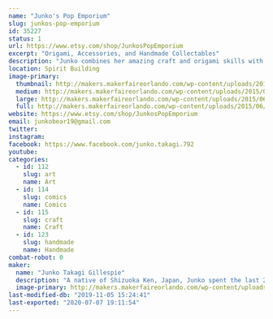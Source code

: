 ```yaml
---
name: "Junko's Pop Emporium"
slug: junkos-pop-emporium
id: 35227
status: 1
url: https://www.etsy.com/shop/JunkosPopEmporium
excerpt: "Origami, Accessories, and Handmade Collectables"
description: "Junko combines her amazing craft and origami skills with her love of pop culture to create one of a kind accessories and origami collectibles! Specializing in dragons and \"chibi\" figures inspired by everything from Star Wars to Pokemon, Junko's Pop Emporium has something to thrill and delight audiences of all ages. For those looking to let their geek flag fly on a daily basis, she also utilizes fun ribbons, fabrics, and charms to create custom clip-in hair bows and accessories. Stop by her exhibit space for all your handmade collectible needs, or simply to admire her wares and talk shop!"
location: Spirit Building
image-primary:
  thumbnail: http://makers.makerfaireorlando.com/wp-content/uploads/2015/06/Avengers-150x150.jpg
  medium: http://makers.makerfaireorlando.com/wp-content/uploads/2015/06/Avengers-300x225.jpg
  large: http://makers.makerfaireorlando.com/wp-content/uploads/2015/06/Avengers.jpg
  full: http://makers.makerfaireorlando.com/wp-content/uploads/2015/06/Avengers.jpg
website: https://www.etsy.com/shop/JunkosPopEmporium
email: junkobear19@gmail.com
twitter: 
instagram: 
facebook: https://www.facebook.com/junko.takagi.792
youtube: 
categories:
  - id: 112
    slug: art
    name: Art
  - id: 114
    slug: comics
    name: Comics
  - id: 115
    slug: craft
    name: Craft
  - id: 123
    slug: handmade
    name: Handmade
combat-robot: 0
maker:
  name: "Junko Takagi Gillespie"
  description: "A native of Shizuoka Ken, Japan, Junko spent the last 20+ years teaching Japanese language and culture to elementary school students in Haines City, Florida. She has always created amazing origami creations as a hobby, but recently has discovered an untapped talent for combining her love for pop culture with her technical skills. Junko really enjoys using pop culture as inspiration for her accessories and 3D origami sculptures, and she hopes that the public will find them just as fun!"
  image-primary: http://makers.makerfaireorlando.com/wp-content/uploads/2015/06/junko-profile.jpg
last-modified-db: "2019-11-05 15:24:41"
last-exported: "2020-07-07 19:11:54"
---
```

